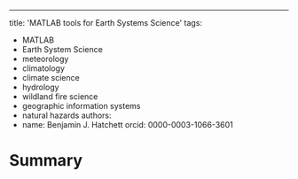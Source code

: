 ---
title: 'MATLAB tools for Earth Systems Science'
tags:
  - MATLAB
  - Earth System Science
  - meteorology
  - climatology
  - climate science
  - hydrology
  - wildland fire science
  - geographic information systems
  - natural hazards
authors:
  - name: Benjamin J. Hatchett
    orcid: 0000-0003-1066-3601
# Summary
